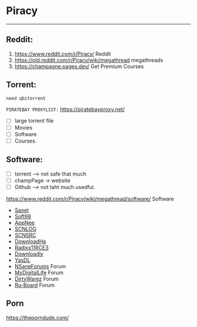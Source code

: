 # Piracy
---
## Reddit:
1. https://www.reddit.com/r/Piracy/ Reddit
2. https://old.reddit.com/r/Piracy/wiki/megathread megathreads
3. https://champagne.pages.dev/ Get Premium Courses
## Torrent:
```c
need qbitorrent
```
`PIRATEBAY PROXYLIST:`
https://piratebayproxy.net/
- [ ] large torrent file 
- [ ] Movies 
- [ ] Software 
- [ ] Courses.
## Software:
 - [ ] torrent --> not safe that much 
 - [ ] champPage -> website
 - [ ] Github --> not taht much usedful.
 
https://www.reddit.com/r/Piracy/wiki/megathread/software/ Software
- [Sanet](https://www.sanet.st/)
- [Soft98](https://www.soft98.ir/)
- [AppNee](https://appnee.com/)
- [SCNLOG](https://scnlog.me/apps)
- [SCNSRC](https://www.scnsrc.me/category/applications)
- [DownloadHa](https://downloadha.com/)
- [Radixx11RCE3](https://radixx11rce3.blogspot.com/)
- [Downloadly](https://downloadly.ir/)
- [YasDL](https://yasdl.com/)
- [NSaneForums](https://nsaneforums.com/) Forum
- [MyDigitalLife](https://forums.mydigitallife.net/) Forum
- [DirtyWarez](https://forum.dirtywarez.com/) Forum
- [Ru-Board](http://forum.ru-board.com/forum.cgi?forum=35) Forum

## Porn
https://theporndude.com/